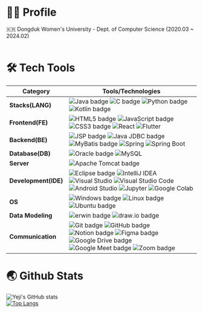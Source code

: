 # 👩‍💼 Profile
🇰🇷 Dongduk Women's University - Dept. of Computer Science (2020.03 ~ 2024.02)<br/>
<br/>

# 🛠️ Tech Tools

| **Category**       | **Tools/Technologies**                                                                                                                                                      |
|--------------------|-----------------------------------------------------------------------------------------------------------------------------------------------------------------------------|
| **Stacks(LANG)**         | ![Java badge](https://img.shields.io/badge/Java-FFFFFF?style=flat-square&logo=OpenJDK&logoColor=black) ![C badge](https://img.shields.io/badge/C-A8B9CC?style=flat-square&logo=C&logoColor=black) ![Python badge](https://img.shields.io/badge/Python-3776AB?style=flat-square&logo=Python&logoColor=white) ![Kotlin badge](https://img.shields.io/badge/Kotlin-0095D5?style=flat-square&logo=Kotlin&logoColor=white) |
| **Frontend(FE)**       | ![HTML5 badge](https://img.shields.io/badge/HTML5-E34F26?style=flat-square&logo=HTML5&logoColor=white) ![JavaScript badge](https://img.shields.io/badge/JavaScript-F7DF1E?style=flat-square&logo=JavaScript&logoColor=black) ![CSS3 badge](https://img.shields.io/badge/CSS3-1572B6?style=flat-square&logo=CSS3&logoColor=white) ![React](https://img.shields.io/badge/React-61DAFB?style=flat-square&logo=React&logoColor=white)  ![Flutter](https://img.shields.io/badge/Flutter-02569B?style=flat-square&logo=Flutter&logoColor=white) |
| **Backend(BE)**        | ![JSP badge](https://img.shields.io/badge/JSP-007396?style=flat-square&logo=java&logoColor=white) ![Java JDBC badge](https://img.shields.io/badge/Java%20JDBC-007396?style=flat-square&logo=Java&logoColor=white) ![MyBatis badge](https://img.shields.io/badge/MyBatis-35A69E?style=flat-square&logo=MyBatis&logoColor=white) ![Spring](https://img.shields.io/badge/Spring-6DB33F?style=flat-square&logo=Spring&logoColor=white) ![Spring Boot](https://img.shields.io/badge/Spring%20Boot-6DB33F?style=flat-square&logo=Spring%20Boot&logoColor=white) |
| **Database(DB)**   | ![Oracle badge](https://img.shields.io/badge/Oracle-F80000?style=flat-square&logo=Oracle&logoColor=white) ![MySQL](https://img.shields.io/badge/MySQL-4479A1?style=flat-square&logo=MySQL&logoColor=white) |
| **Server**         | ![Apache Tomcat badge](https://img.shields.io/badge/Apache%20Tomcat-F8DC75?style=flat-square&logo=Apache%20Tomcat&logoColor=black)|
| **Development(IDE)**| ![Eclipse badge](https://img.shields.io/badge/Eclipse-2C2255?style=flat-square&logo=Eclipse&logoColor=white) ![IntelliJ IDEA](https://img.shields.io/badge/IntelliJ%20IDEA-000000?style=flat-square&logo=IntelliJ%20IDEA&logoColor=white) ![Visual Studio](https://img.shields.io/badge/Visual%20Studio-5C2D91?style=flat-square&logo=Visual%20Studio&logoColor=white) ![Visual Studio Code](https://img.shields.io/badge/Visual%20Studio%20Code-007ACC?style=flat-square&logo=Visual%20Studio%20Code&logoColor=white) ![Android Studio](https://img.shields.io/badge/Android%20Studio-3DDC84?style=flat-square&logo=Android%20Studio&logoColor=white) ![Jupyter](https://img.shields.io/badge/Jupyter-F37626?style=flat-square&logo=Jupyter&logoColor=white) ![Google Colab](https://img.shields.io/badge/Google%20Colab-F9AB00?style=flat-square&logo=Google%20Colab&logoColor=white) |
| **OS**              | ![Windows badge](https://img.shields.io/badge/Windows-0078D6?style=flat-square&logo=Windows&logoColor=white) ![Linux badge](https://img.shields.io/badge/Linux-FCC624?style=flat-square&logo=Linux&logoColor=black) ![Ubuntu badge](https://img.shields.io/badge/Ubuntu-E95420?style=flat-square&logo=Ubuntu&logoColor=white) |
| **Data Modeling**  | ![erwin badge](https://img.shields.io/badge/erwin-007DB8?style=flat-square&logoColor=white) ![draw.io badge](https://img.shields.io/badge/draw.io-FF9900?style=flat-square&logo=diagrams.net&logoColor=white) |
| **Communication**  | ![Git badge](https://img.shields.io/badge/Git-F05032?style=flat-square&logo=Git&logoColor=white) ![GitHub badge](https://img.shields.io/badge/GitHub-181717?style=flat-square&logo=GitHub&logoColor=white) ![Notion badge](https://img.shields.io/badge/Notion-000000?style=flat-square&logo=Notion&logoColor=white) ![Figma badge](https://img.shields.io/badge/Figma-F24E1E?style=flat-square&logo=Figma&logoColor=white) ![Google Drive badge](https://img.shields.io/badge/Google%20Drive-4285F4?style=flat-square&logo=Google%20Drive&logoColor=white) ![Google Meet badge](https://img.shields.io/badge/Google%20Meet-32A350?style=flat-square&logo=Google%20Meet&logoColor=white) ![Zoom badge](https://img.shields.io/badge/Zoom-2D8CFF?style=flat-square&logo=Zoom&logoColor=white) |





# 🌏 Github Stats
![Yeji's GitHub stats](https://github-readme-stats.vercel.app/api?username=Li5ht&show_icons=true&theme=omni)<br/>
[![Top Langs](https://github-readme-stats.vercel.app/api/top-langs/?username=Li5ht&layout=compact&langs_count=5&theme=dark&hide=c%23)](https://github.com/Li5ht/github-readme-stats)


